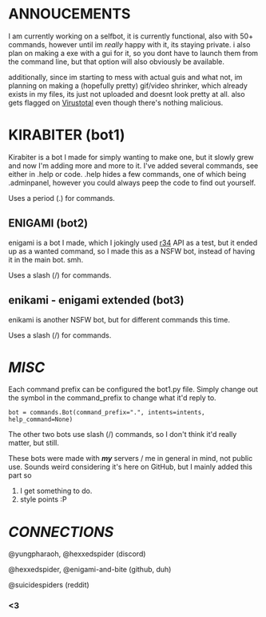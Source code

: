 # ANNOUCEMENTS

I am currently working on a selfbot, it is currently functional, also with 50+ commands, however until im *really* happy with it, its staying private. i also plan on making a exe with a gui for it, so you dont have to launch them from the command line, but that option will also obviously be available.

additionally, since im starting to mess with actual guis and what not, im planning on making a (hopefully pretty) gif/video shrinker, which already exists in my files, its just not uploaded and doesnt look pretty at all. also gets flagged on [Virustotal](https://www.virustotal.com/gui/file/02d1e5eff743408df5c0f54a474412be8b8de3f01e7363384027fc595874631e) even though there's nothing malicious.

# KIRABITER (bot1)

Kirabiter is a bot I made for simply wanting to make one, but it slowly grew and now I'm adding more and more to it. I've added several commands, see either in .help or code. .help hides a few commands, one of which being .adminpanel, however you could always peep the code to find out yourself.

Uses a period (.) for commands.

## ENIGAMI (bot2)

enigami is a bot I made, which I jokingly used [r34](rule34.xxx) API as a test, but it ended up as a wanted command, so I made this as a NSFW bot, instead of having it in the main bot. smh.

Uses a slash (/) for commands.

## enikami - enigami extended (bot3)

enikami is another NSFW bot, but for different commands this time.

Uses a slash (/) for commands.

# _MISC_

Each command prefix can be configured the bot1.py file.
Simply change out the symbol in the command_prefix to change what it'd reply to.


```bot = commands.Bot(command_prefix=".", intents=intents, help_command=None)```

The other two bots use slash (/) commands, so I don't think it'd really matter, but still.

These bots were made with ***my*** servers / me in general in mind, not public use. Sounds weird considering it's here on GitHub, but I mainly added this part so
1. I get something to do.
2. style points :P

# _CONNECTIONS_

@yungpharaoh, @hexxedspider (discord)

@hexxedspider, @enigami-and-bite (github, duh)

@suicidespiders (reddit)

### <3

